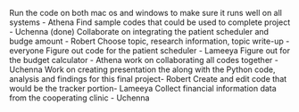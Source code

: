 Run the code on both mac os and windows to make sure it runs well on all systems - Athena 
Find sample codes that could be used to complete project - Uchenna (done) 
Collaborate on integrating the patient scheduler and budge amount - Robert 
Choose topic, research information, topic write-up - everyone 
Figure out code for the patient scheduler - Lameeya 
Figure out for the budget calculator - Athena 
work on collaborating all codes together - Uchenna 
Work on creating presentation the along with the Python code, analysis and findings for this final project- Robert 
Create and edit code that would be the tracker portion- Lameeya 
Collect financial information data from the cooperating clinic - Uchenna 
